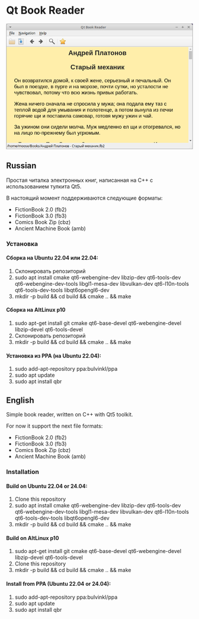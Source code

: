 # Qt Book Reader #

![Screenshot](./screenshot.png)

## Russian ##
Простая читалка электронных книг, написанная на C++ с использованием тулкита Qt5.

В настоящий момент поддерживаются следующие форматы:
* FictionBook 2.0 (fb2)
* FictionBook 3.0 (fb3)
* Comics Book Zip (cbz)
* Ancient Machine Book (amb)

### Установка ###

#### Сборка на Ubuntu 22.04 или 22.04: ####
1. Склонировать репозиторий
2. sudo apt install cmake qt6-webengine-dev libzip-dev qt6-tools-dev \
    qt6-webengine-dev-tools libgl1-mesa-dev libvulkan-dev qt6-l10n-tools \
    qt6-tools-dev-tools libqt6opengl6-dev
3. mkdir -p build && cd build && cmake .. && make

#### Сборка на AltLinux p10 ####
1. sudo apt-get install git cmake qt6-base-devel qt6-webengine-devel \
    libzip-devel qt6-tools-devel
2. Склонировать репозиторий
3. mkdir -p build && cd build && cmake .. && make

#### Установка из PPA (на Ubuntu 22.04): ####
1. sudo add-apt-repository ppa:bulvinkl/ppa
2. sudo apt update
3. sudo apt install qbr

## English ##
Simple book reader, written on C++ with Qt5 toolkit.

For now it support the next file formats:
* FictionBook 2.0 (fb2)
* FictionBook 3.0 (fb3)
* Comics Book Zip (cbz)
* Ancient Machine Book (amb)

### Installation ###

#### Build on Ubuntu 22.04 or 24.04: ####
1. Clone this repository
2. sudo apt install cmake qt6-webengine-dev libzip-dev qt6-tools-dev \
    qt6-webengine-dev-tools libgl1-mesa-dev libvulkan-dev qt6-l10n-tools \
    qt6-tools-dev-tools libqt6opengl6-dev
3. mkdir -p build && cd build && cmake .. && make

#### Build on AltLinux p10 ####
1. sudo apt-get install git cmake qt6-base-devel qt6-webengine-devel \
    libzip-devel qt6-tools-devel
2. Clone this repository
3. mkdir -p build && cd build && cmake .. && make

#### Install from PPA (Ubuntu 22.04 or 24.04): ####
1. sudo add-apt-repository ppa:bulvinkl/ppa
2. sudo apt update
3. sudo apt install qbr

